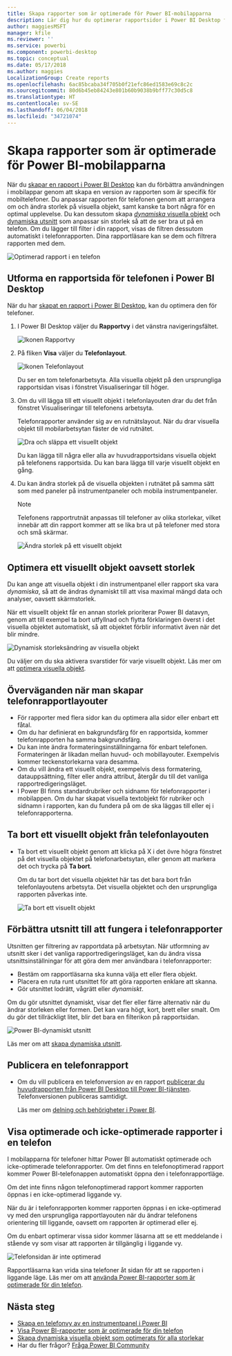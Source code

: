 ```yaml
---
title: Skapa rapporter som är optimerade för Power BI-mobilapparna
description: Lär dig hur du optimerar rapportsidor i Power BI Desktop för Power BI-telefonapparna.
author: maggiesMSFT
manager: kfile
ms.reviewer: ''
ms.service: powerbi
ms.component: powerbi-desktop
ms.topic: conceptual
ms.date: 05/17/2018
ms.author: maggies
LocalizationGroup: Create reports
ms.openlocfilehash: 6ac85bcaba34f705b0f21efc86ed1583e69c8c2c
ms.sourcegitcommit: 80d6b45eb84243e801b60b9038b9bff77c30d5c8
ms.translationtype: HT
ms.contentlocale: sv-SE
ms.lasthandoff: 06/04/2018
ms.locfileid: "34721074"
---
```

# <a name="create-reports-optimized-for-the-power-bi-phone-apps"></a>Skapa rapporter som är optimerade för Power BI-mobilapparna
När du [skapar en rapport i Power BI Desktop](desktop-report-view.md) kan du förbättra användningen i mobilappar genom att skapa en version av rapporten som är specifik för mobiltelefoner. Du anpassar rapporten för telefonen genom att arrangera om och ändra storlek på visuella objekt, samt kanske ta bort några för en optimal upplevelse. Du kan dessutom skapa [*dynamiska* visuella objekt](#optimize-a-visual-for-any-size) och [dynamiska utsnitt](#enhance-slicers-to-to-work-well-in-phone-reports) som anpassar sin storlek så att de ser bra ut på en telefon. Om du lägger till filter i din rapport, visas de filtren dessutom automatiskt i telefonrapporten. Dina rapportläsare kan se dem och filtrera rapporten med dem.

![Optimerad rapport i en telefon](media/desktop-create-phone-report/desktop-create-phone-report-1.png)

## <a name="lay-out-a-report-page-for-the-phone-in-power-bi-desktop"></a>Utforma en rapportsida för telefonen i Power BI Desktop
När du har [skapat en rapport i Power BI Desktop](desktop-report-view.md), kan du optimera den för telefoner.

1. I Power BI Desktop väljer du **Rapportvy** i det vänstra navigeringsfältet.
   
    ![Ikonen Rapportvy](media/desktop-create-phone-report/desktop-create-phone-report-2.png)
2. På fliken **Visa** väljer du **Telefonlayout**.  
   
    ![Ikonen Telefonlayout](media/desktop-create-phone-report/desktop-create-phone-report-3.png)
   
    Du ser en tom telefonarbetsyta. Alla visuella objekt på den ursprungliga rapportsidan visas i fönstret Visualiseringar till höger.
3. Om du vill lägga till ett visuellt objekt i telefonlayouten drar du det från fönstret Visualiseringar till telefonens arbetsyta.
   
    Telefonrapporter använder sig av en rutnätslayout. När du drar visuella objekt till mobilarbetsytan fäster de vid rutnätet.
   
    ![Dra och släppa ett visuellt objekt](media/desktop-create-phone-report/desktop-create-phone-report-4.gif)
   
    Du kan lägga till några eller alla av huvudrapportsidans visuella objekt på telefonens rapportsida. Du kan bara lägga till varje visuellt objekt en gång.
4. Du kan ändra storlek på de visuella objekten i rutnätet på samma sätt som med paneler på instrumentpaneler och mobila instrumentpaneler.
   
   > [!NOTE]
   > Telefonens rapportrutnät anpassas till telefoner av olika storlekar, vilket innebär att din rapport kommer att se lika bra ut på telefoner med stora och små skärmar.
   > 
   > 
   
   ![Ändra storlek på ett visuellt objekt](media/desktop-create-phone-report/desktop-create-phone-report-5.gif)

## <a name="optimize-a-visual-for-any-size"></a>Optimera ett visuellt objekt oavsett storlek
Du kan ange att visuella objekt i din instrumentpanel eller rapport ska vara *dynamiska*, så att de ändras dynamiskt till att visa maximal mängd data och analyser, oavsett skärmstorlek. 

När ett visuellt objekt får en annan storlek prioriterar Power BI datavyn, genom att till exempel ta bort utfyllnad och flytta förklaringen överst i det visuella objektet automatiskt, så att objektet förblir informativt även när det blir mindre.

![Dynamisk storleksändring av visuella objekt](media/desktop-create-phone-report/desktop-create-phone-report-6.gif)

Du väljer om du ska aktivera svarstider för varje visuellt objekt. Läs mer om att [optimera visuella objekt](desktop-create-responsive-visuals.md).

## <a name="considerations-when-creating-phone-report-layouts"></a>Överväganden när man skapar telefonrapportlayouter
* För rapporter med flera sidor kan du optimera alla sidor eller enbart ett fåtal. 
* Om du har definierat en bakgrundsfärg för en rapportsida, kommer telefonrapporten ha samma bakgrundsfärg.
* Du kan inte ändra formateringsinställningarna för enbart telefonen. Formateringen är likadan mellan huvud- och mobillayouter. Exempelvis kommer teckenstorlekarna vara desamma.
* Om du vill ändra ett visuellt objekt, exempelvis dess formatering, datauppsättning, filter eller andra attribut, återgår du till det vanliga rapportredigeringsläget.
* I Power BI finns standardrubriker och sidnamn för telefonrapporter i mobilappen. Om du har skapat visuella textobjekt för rubriker och sidnamn i rapporten, kan du fundera på om de ska läggas till eller ej i telefonrapporterna.     

## <a name="remove-a-visual-from-the-phone-layout"></a>Ta bort ett visuellt objekt från telefonlayouten
* Ta bort ett visuellt objekt genom att klicka på X i det övre högra fönstret på det visuella objektet på telefonarbetsytan, eller genom att markera det och trycka på **Ta bort**.
  
   Om du tar bort det visuella objektet här tas det bara bort från telefonlayoutens arbetsyta. Det visuella objektet och den ursprungliga rapporten påverkas inte.
  
   ![Ta bort ett visuellt objekt](media/desktop-create-phone-report/desktop-create-phone-report-7.gif)

## <a name="enhance-slicers-to-to-work-well-in-phone-reports"></a>Förbättra utsnitt till att fungera i telefonrapporter
Utsnitten ger filtrering av rapportdata på arbetsytan. När utformning av utsnitt sker i det vanliga rapportredigeringsläget, kan du ändra vissa utsnittsinställningar för att göra dem mer användbara i telefonrapporter:

* Bestäm om rapportläsarna ska kunna välja ett eller flera objekt.
* Placera en ruta runt utsnittet för att göra rapporten enklare att skanna.
* Gör utsnittet lodrätt, vågrätt eller *dynamiskt*. 

Om du gör utsnittet dynamiskt, visar det fler eller färre alternativ när du ändrar storleken eller formen. Det kan vara högt, kort, brett eller smalt. Om du gör det tillräckligt litet, blir det bara en filterikon på rapportsidan. 

![Power BI-dynamiskt utsnitt](media/desktop-create-phone-report/desktop-create-phone-report-8.png)

Läs mer om att [skapa dynamiska utsnitt](power-bi-slicer-filter-responsive.md).

## <a name="publish-a-phone-report"></a>Publicera en telefonrapport
* Om du vill publicera en telefonversion av en rapport [publicerar du huvudrapporten från Power BI Desktop till Power BI-tjänsten](desktop-upload-desktop-files.md). Telefonversionen publiceras samtidigt.
  
    Läs mer om [delning och behörigheter i Power BI](service-how-to-collaborate-distribute-dashboards-reports.md).

## <a name="view-optimized-and-unoptimized-reports-on-a-phone"></a>Visa optimerade och icke-optimerade rapporter i en telefon
I mobilapparna för telefoner hittar Power BI automatiskt optimerade och icke-optimerade telefonrapporter. Om det finns en telefonoptimerad rapport kommer Power BI-telefonappen automatiskt öppna den i telefonrapportläge.

Om det inte finns någon telefonoptimerad rapport kommer rapporten öppnas i en icke-optimerad liggande vy.  

När du är i telefonrapporten kommer rapporten öppnas i en icke-optimerad vy med den ursprungliga rapportlayouten när du ändrar telefonens orientering till liggande, oavsett om rapporten är optimerad eller ej.

Om du enbart optimerar vissa sidor kommer läsarna att se ett meddelande i stående vy som visar att rapporten är tillgänglig i liggande vy.

![Telefonsidan är inte optimerad](media/desktop-create-phone-report/desktop-create-phone-report-9.png)

Rapportläsarna kan vrida sina telefoner åt sidan för att se rapporten i liggande läge. Läs mer om att [använda Power BI-rapporter som är optimerade för din telefon](mobile-apps-view-phone-report.md).

## <a name="next-steps"></a>Nästa steg
* [Skapa en telefonvy av en instrumentpanel i Power BI](service-create-dashboard-mobile-phone-view.md)
* [Visa Power BI-rapporter som är optimerade för din telefon](mobile-apps-view-phone-report.md)
* [Skapa dynamiska visuella objekt som optimerats för alla storlekar](desktop-create-responsive-visuals.md)
* Har du fler frågor? [Fråga Power BI Community](http://community.powerbi.com/)

